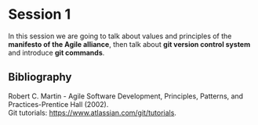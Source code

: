 # Session 1

In this session we are going to talk about values and principles of the **manifesto of the Agile alliance**, then talk about **git version control system** and introduce **git commands**.

## Bibliography

Robert C. Martin - Agile Software Development, Principles, Patterns, and Practices-Prentice Hall (2002).  
Git tutorials: https://www.atlassian.com/git/tutorials.
